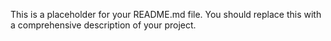This is a placeholder for your README.md file. You should replace this with a comprehensive description of your project.